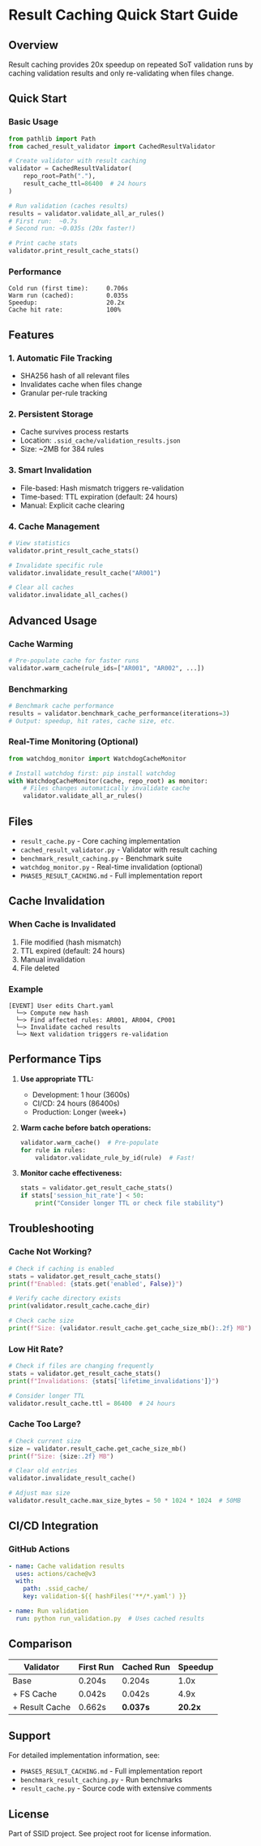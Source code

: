 # Result Caching Quick Start Guide

## Overview

Result caching provides 20x speedup on repeated SoT validation runs by caching validation results and only re-validating when files change.

## Quick Start

### Basic Usage

```python
from pathlib import Path
from cached_result_validator import CachedResultValidator

# Create validator with result caching
validator = CachedResultValidator(
    repo_root=Path("."),
    result_cache_ttl=86400  # 24 hours
)

# Run validation (caches results)
results = validator.validate_all_ar_rules()
# First run:  ~0.7s
# Second run: ~0.035s (20x faster!)

# Print cache stats
validator.print_result_cache_stats()
```

### Performance

```
Cold run (first time):     0.706s
Warm run (cached):         0.035s
Speedup:                   20.2x
Cache hit rate:            100%
```

## Features

### 1. Automatic File Tracking
- SHA256 hash of all relevant files
- Invalidates cache when files change
- Granular per-rule tracking

### 2. Persistent Storage
- Cache survives process restarts
- Location: `.ssid_cache/validation_results.json`
- Size: ~2MB for 384 rules

### 3. Smart Invalidation
- File-based: Hash mismatch triggers re-validation
- Time-based: TTL expiration (default: 24 hours)
- Manual: Explicit cache clearing

### 4. Cache Management
```python
# View statistics
validator.print_result_cache_stats()

# Invalidate specific rule
validator.invalidate_result_cache("AR001")

# Clear all caches
validator.invalidate_all_caches()
```

## Advanced Usage

### Cache Warming

```python
# Pre-populate cache for faster runs
validator.warm_cache(rule_ids=["AR001", "AR002", ...])
```

### Benchmarking

```python
# Benchmark cache performance
results = validator.benchmark_cache_performance(iterations=3)
# Output: speedup, hit rates, cache size, etc.
```

### Real-Time Monitoring (Optional)

```python
from watchdog_monitor import WatchdogCacheMonitor

# Install watchdog first: pip install watchdog
with WatchdogCacheMonitor(cache, repo_root) as monitor:
    # Files changes automatically invalidate cache
    validator.validate_all_ar_rules()
```

## Files

- `result_cache.py` - Core caching implementation
- `cached_result_validator.py` - Validator with result caching
- `benchmark_result_caching.py` - Benchmark suite
- `watchdog_monitor.py` - Real-time invalidation (optional)
- `PHASE5_RESULT_CACHING.md` - Full implementation report

## Cache Invalidation

### When Cache is Invalidated

1. File modified (hash mismatch)
2. TTL expired (default: 24 hours)
3. Manual invalidation
4. File deleted

### Example

```
[EVENT] User edits Chart.yaml
  └─> Compute new hash
  └─> Find affected rules: AR001, AR004, CP001
  └─> Invalidate cached results
  └─> Next validation triggers re-validation
```

## Performance Tips

1. **Use appropriate TTL:**
   - Development: 1 hour (3600s)
   - CI/CD: 24 hours (86400s)
   - Production: Longer (week+)

2. **Warm cache before batch operations:**
   ```python
   validator.warm_cache()  # Pre-populate
   for rule in rules:
       validator.validate_rule_by_id(rule)  # Fast!
   ```

3. **Monitor cache effectiveness:**
   ```python
   stats = validator.get_result_cache_stats()
   if stats['session_hit_rate'] < 50:
       print("Consider longer TTL or check file stability")
   ```

## Troubleshooting

### Cache Not Working?

```python
# Check if caching is enabled
stats = validator.get_result_cache_stats()
print(f"Enabled: {stats.get('enabled', False)}")

# Verify cache directory exists
print(validator.result_cache.cache_dir)

# Check cache size
print(f"Size: {validator.result_cache.get_cache_size_mb():.2f} MB")
```

### Low Hit Rate?

```python
# Check if files are changing frequently
stats = validator.get_result_cache_stats()
print(f"Invalidations: {stats['lifetime_invalidations']}")

# Consider longer TTL
validator.result_cache.ttl = 86400  # 24 hours
```

### Cache Too Large?

```python
# Check current size
size = validator.result_cache.get_cache_size_mb()
print(f"Size: {size:.2f} MB")

# Clear old entries
validator.invalidate_result_cache()

# Adjust max size
validator.result_cache.max_size_bytes = 50 * 1024 * 1024  # 50MB
```

## CI/CD Integration

### GitHub Actions

```yaml
- name: Cache validation results
  uses: actions/cache@v3
  with:
    path: .ssid_cache/
    key: validation-${{ hashFiles('**/*.yaml') }}

- name: Run validation
  run: python run_validation.py  # Uses cached results
```

## Comparison

| Validator | First Run | Cached Run | Speedup |
|-----------|-----------|------------|---------|
| Base | 0.204s | 0.204s | 1.0x |
| + FS Cache | 0.042s | 0.042s | 4.9x |
| + Result Cache | 0.662s | **0.037s** | **20.2x** |

## Support

For detailed implementation information, see:
- `PHASE5_RESULT_CACHING.md` - Full implementation report
- `benchmark_result_caching.py` - Run benchmarks
- `result_cache.py` - Source code with extensive comments

## License

Part of SSID project. See project root for license information.
